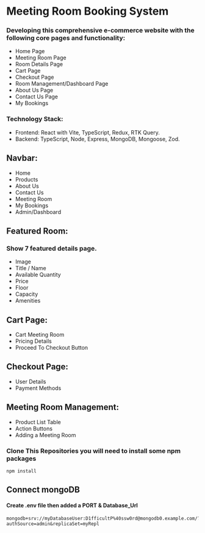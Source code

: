 
# Meeting Room Booking System

### Developing this comprehensive e-commerce website with the following core pages and functionality:

- Home Page
- Meeting Room Page
- Room Details Page
- Cart Page
- Checkout Page
- Room Management/Dashboard Page
- About Us Page
- Contact Us Page
- My Bookings

### Technology Stack:
- Frontend: React with Vite, TypeScript, Redux, RTK Query.
- Backend: TypeScript, Node, Express, MongoDB, Mongoose, Zod.


## Navbar:
- Home
- Products
- About Us
- Contact Us
- Meeting Room 
- My Bookings
- Admin/Dashboard

## Featured Room:
### Show 7 featured details page.
- Image
- Title / Name
- Available Quantity
- Price
- Floor
- Capacity
- Amenities

## Cart Page:
- Cart Meeting Room
- Pricing Details
- Proceed To Checkout Button

## Checkout Page:
- User Details
- Payment Methods

## Meeting Room Management:
- Product List Table
- Action Buttons
- Adding a Meeting Room


### Clone This Repositories you will need to install some npm packages
```
npm install
```

## Connect mongoDB
#### Create .env file then added a PORT & Database_Url

```
mongodb+srv://myDatabaseUser:D1fficultP%40ssw0rd@mongodb0.example.com/?authSource=admin&replicaSet=myRepl
```
